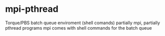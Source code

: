# mpi-pthread
Torque/PBS batch queue enviroment (shell comands)
partially mpi, partially pthread programs
mpi comes with shell commands for the batch queue
